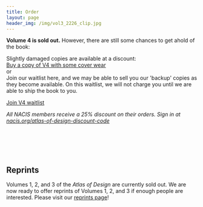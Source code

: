 ```yaml
---
title: Order
layout: page
header_img: /img/vol3_2226_clip.jpg
---
```


**Volume 4 is sold out.** However, there are still some chances to get ahold of the book: 

Slightly damaged copies are available at a discount: 
<br>
<a href="https://atlasofdesign.bigcartel.com/product/volume-4-damaged-cover" target="_blank" class="button button-red">Buy a copy of V4 with some cover wear <i class="fa fa-shopping-cart"></i>
</a>
<br>
 or 
<br>
Join our waitlist here, and we may be able to sell you our 'backup' copies as they become available. 
On this waitlist, we will not charge you until we are able to ship the book to you. 

<a href="https://atlasofdesign.bigcartel.com/product/volume-4-damaged-cover" target="_blank" class="button button-green">Join V4 waitlist<i class="fa fa-list"></i>
</a>


*All NACIS members receive a 25% discount on their orders. Sign in at <a href="http://nacis.org/atlas-of-design-discount-code" target="_blank"> nacis.org/atlas-of-design-discount-code</a>*




<br/>

<br><br>
## Reprints
Volumes 1, 2, and 3 of the _Atlas of Design_ are currently sold out. We are now ready to offer reprints of Volumes 1, 2, and 3 if enough people are interested. Please visit our [reprints page](/reprints)! 
